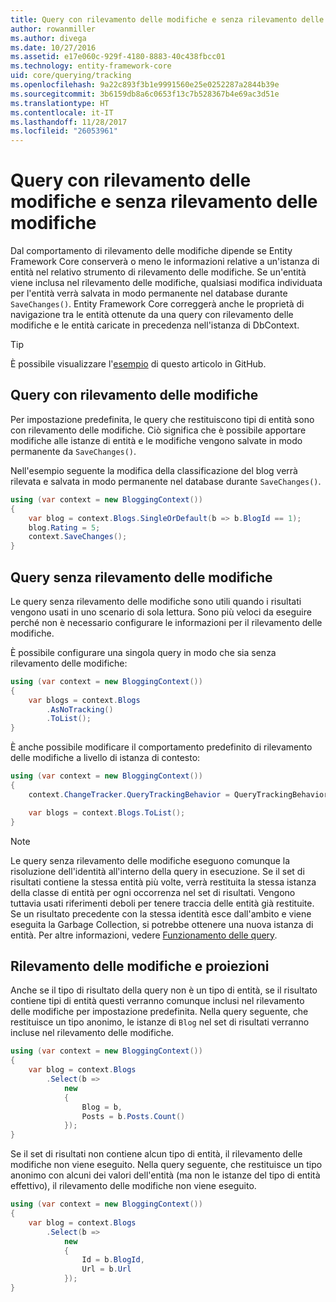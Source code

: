 ```yaml
---
title: Query con rilevamento delle modifiche e senza rilevamento delle modifiche - EF Core
author: rowanmiller
ms.author: divega
ms.date: 10/27/2016
ms.assetid: e17e060c-929f-4180-8883-40c438fbcc01
ms.technology: entity-framework-core
uid: core/querying/tracking
ms.openlocfilehash: 9a22c893f3b1e9991560e25e0252287a2844b39e
ms.sourcegitcommit: 3b6159db8a6c0653f13c7b528367b4e69ac3d51e
ms.translationtype: HT
ms.contentlocale: it-IT
ms.lasthandoff: 11/28/2017
ms.locfileid: "26053961"
---
```

# <a name="tracking-vs-no-tracking-queries"></a>Query con rilevamento delle modifiche e senza rilevamento delle modifiche

Dal comportamento di rilevamento delle modifiche dipende se Entity Framework Core conserverà o meno le informazioni relative a un'istanza di entità nel relativo strumento di rilevamento delle modifiche. Se un'entità viene inclusa nel rilevamento delle modifiche, qualsiasi modifica individuata per l'entità verrà salvata in modo permanente nel database durante `SaveChanges()`. Entity Framework Core correggerà anche le proprietà di navigazione tra le entità ottenute da una query con rilevamento delle modifiche e le entità caricate in precedenza nell'istanza di DbContext.

> [!TIP]  
> È possibile visualizzare l'[esempio](https://github.com/aspnet/EntityFramework.Docs/tree/master/samples/core/Querying) di questo articolo in GitHub.

## <a name="tracking-queries"></a>Query con rilevamento delle modifiche

Per impostazione predefinita, le query che restituiscono tipi di entità sono con rilevamento delle modifiche. Ciò significa che è possibile apportare modifiche alle istanze di entità e le modifiche vengono salvate in modo permanente da `SaveChanges()`.

Nell'esempio seguente la modifica della classificazione del blog verrà rilevata e salvata in modo permanente nel database durante `SaveChanges()`.

<!-- [!code-csharp[Main](samples/core/Querying/Querying/Tracking/Sample.cs)] -->
``` csharp
using (var context = new BloggingContext())
{
    var blog = context.Blogs.SingleOrDefault(b => b.BlogId == 1);
    blog.Rating = 5;
    context.SaveChanges();
}
```

## <a name="no-tracking-queries"></a>Query senza rilevamento delle modifiche

Le query senza rilevamento delle modifiche sono utili quando i risultati vengono usati in uno scenario di sola lettura. Sono più veloci da eseguire perché non è necessario configurare le informazioni per il rilevamento delle modifiche.

È possibile configurare una singola query in modo che sia senza rilevamento delle modifiche:

<!-- [!code-csharp[Main](samples/core/Querying/Querying/Tracking/Sample.cs?highlight=4)] -->
``` csharp
using (var context = new BloggingContext())
{
    var blogs = context.Blogs
        .AsNoTracking()
        .ToList();
}
```

È anche possibile modificare il comportamento predefinito di rilevamento delle modifiche a livello di istanza di contesto:

<!-- [!code-csharp[Main](samples/core/Querying/Querying/Tracking/Sample.cs?highlight=3)] -->
``` csharp
using (var context = new BloggingContext())
{
    context.ChangeTracker.QueryTrackingBehavior = QueryTrackingBehavior.NoTracking;

    var blogs = context.Blogs.ToList();
}
```

> [!NOTE]  
> Le query senza rilevamento delle modifiche eseguono comunque la risoluzione dell'identità all'interno della query in esecuzione. Se il set di risultati contiene la stessa entità più volte, verrà restituita la stessa istanza della classe di entità per ogni occorrenza nel set di risultati. Vengono tuttavia usati riferimenti deboli per tenere traccia delle entità già restituite. Se un risultato precedente con la stessa identità esce dall'ambito e viene eseguita la Garbage Collection, si potrebbe ottenere una nuova istanza di entità. Per altre informazioni, vedere [Funzionamento delle query](overview.md).

## <a name="tracking-and-projections"></a>Rilevamento delle modifiche e proiezioni

Anche se il tipo di risultato della query non è un tipo di entità, se il risultato contiene tipi di entità questi verranno comunque inclusi nel rilevamento delle modifiche per impostazione predefinita. Nella query seguente, che restituisce un tipo anonimo, le istanze di `Blog` nel set di risultati verranno incluse nel rilevamento delle modifiche.

<!-- [!code-csharp[Main](samples/core/Querying/Querying/Tracking/Sample.cs?highlight=7)] -->
``` csharp
using (var context = new BloggingContext())
{
    var blog = context.Blogs
        .Select(b =>
            new
            {
                Blog = b,
                Posts = b.Posts.Count()
            });
}
```

Se il set di risultati non contiene alcun tipo di entità, il rilevamento delle modifiche non viene eseguito. Nella query seguente, che restituisce un tipo anonimo con alcuni dei valori dell'entità (ma non le istanze del tipo di entità effettivo), il rilevamento delle modifiche non viene eseguito.

<!-- [!code-csharp[Main](samples/core/Querying/Querying/Tracking/Sample.cs)] -->
``` csharp
using (var context = new BloggingContext())
{
    var blog = context.Blogs
        .Select(b =>
            new
            {
                Id = b.BlogId,
                Url = b.Url
            });
}
```
